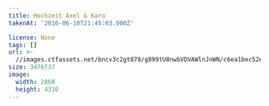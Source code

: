 ```yaml
---
title: Hochzeit Axel & Karo
takenAt: '2016-06-10T21:45:03.000Z'

license: None
tags: []
url: >-
  //images.ctfassets.net/bncv3c2gt878/g899tU8nwbVDVAWlnJnWN/c6ea1bec52ed587f3bcaf8f11f813685/hochzeit-axel--karo_27562591144_o
size: 3476737
image:
  width: 2868
  height: 4310
---
```

